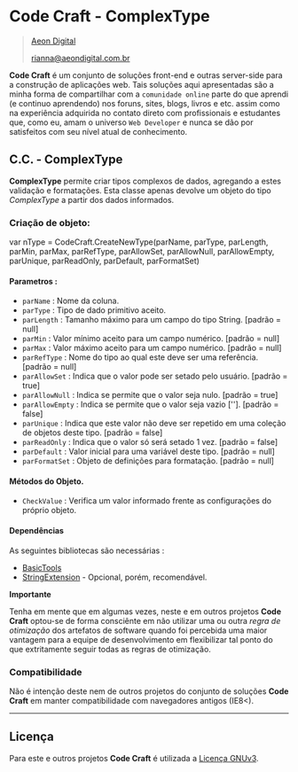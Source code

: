  Code Craft - ComplexType
=========================

> [Aeon Digital](http://www.aeondigital.com.br)
>
> rianna@aeondigital.com.br


**Code Craft** é um conjunto de soluções front-end e outras server-side para a construção de aplicações web.
Tais soluções aqui apresentadas são a minha forma de compartilhar com a `comunidade online` parte do que aprendi 
(e continuo aprendendo) nos foruns, sites, blogs, livros e etc. assim como na experiência adquirida no contato
direto com profissionais e estudantes que, como eu, amam o universo `Web Developer` e nunca se dão por satisfeitos 
com seu nível atual de conhecimento.


## C.C. - ComplexType

**ComplexType** permite criar tipos complexos de dados, agregando a estes validação e formatações.
Esta classe apenas devolve um objeto do tipo *ComplexType* a partir dos dados informados.



### Criação de objeto:


var nType = CodeCraft.CreateNewType(parName, parType, parLength, parMin, parMax, 
                                    parRefType, parAllowSet, parAllowNull, parAllowEmpty, 
                                    parUnique, parReadOnly, parDefault, parFormatSet)

#### Parametros : 

* `parName`                     : Nome da coluna.
* `parType`                     : Tipo de dado primitivo aceito.
* `parLength`                   : Tamanho máximo para um campo do tipo String. [padrão = null]
* `parMin`                      : Valor mínimo aceito para um campo numérico. [padrão = null]
* `parMax`                      : Valor máximo aceito para um campo numérico. [padrão = null]
* `parRefType`                  : Nome do tipo ao qual este deve ser uma referência. [padrão = null]
* `parAllowSet`                 : Indica que o valor pode ser setado pelo usuário. [padrão = true]
* `parAllowNull`                : Indica se permite que o valor seja nulo. [padrão = true]
* `parAllowEmpty`               : Indica se permite que o valor seja vazio ['']. [padrão = false]
* `parUnique`                   : Indica que este valor não deve ser repetido em uma coleção de objetos deste tipo. [padrão = false]
* `parReadOnly`                 : Indica que o valor só será setado 1 vez. [padrão = false]
* `parDefault`                  : Valor inicial para uma variável deste tipo. [padrão = null]
* `parFormatSet`                : Objeto de definições para formatação. [padrão = null]



#### Métodos do Objeto.

* `CheckValue`                  : Verifica um valor informado frente as configurações do próprio objeto.


#### Dependências

As seguintes bibliotecas são necessárias :

* [BasicTools](http://github.com/AeonDigital/Code-Craft-js_BasicTools)
* [StringExtension](http://github.com/AeonDigital/Code-Craft-js_StringExtension) - Opcional, porém, recomendável.


**Importante**

Tenha em mente que em algumas vezes, neste e em outros projetos **Code Craft** optou-se de forma consciênte em 
não utilizar uma ou outra *regra de otimização* dos artefatos de software quando foi percebida uma maior vantagem para
a equipe de desenvolvimento em flexibilizar tal ponto do que extritamente seguir todas as regras de otimização.


### Compatibilidade

Não é intenção deste nem de outros projetos do conjunto de soluções **Code Craft** em manter 
compatibilidade com navegadores antigos (IE8<).


________________________________________________________________________________________________________________________



## Licença

Para este e outros projetos **Code Craft** é utilizada a [Licença GNUv3](LICENCE.md).
